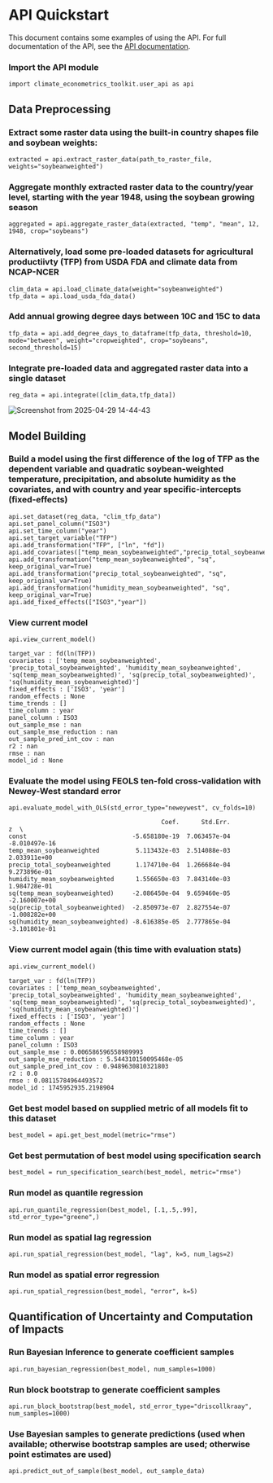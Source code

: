 # API Quickstart

This document contains some examples of using the API. For full documentation of the API, see the [API documentation](api_documentation.pdf).

### Import the API module

```
import climate_econometrics_toolkit.user_api as api
```

## Data Preprocessing

### Extract some raster data using the built-in country shapes file and soybean weights:
```
extracted = api.extract_raster_data(path_to_raster_file, weights="soybeanweighted")
```
### Aggregate monthly extracted raster data to the country/year level, starting with the year 1948, using the soybean growing season
```
aggregated = api.aggregate_raster_data(extracted, "temp", "mean", 12, 1948, crop="soybeans")
```

### Alternatively, load some pre-loaded datasets for agricultural productiivty (TFP) from USDA FDA and climate data from NCAP-NCER
```
clim_data = api.load_climate_data(weight="soybeanweighted")
tfp_data = api.load_usda_fda_data()
```
### Add annual growing degree days between 10C and 15C to data 
```
tfp_data = api.add_degree_days_to_dataframe(tfp_data, threshold=10, mode="between", weight="cropweighted", crop="soybeans", second_threshold=15)
```
### Integrate pre-loaded data and aggregated raster data into a single dataset
```
reg_data = api.integrate([clim_data,tfp_data])
```
![Screenshot from 2025-04-29 14-44-43](https://github.com/user-attachments/assets/ffcbb074-d010-426a-b3ec-56f2b5390a9a)

## Model Building

### Build a model using the first difference of the log of TFP as the dependent variable and quadratic soybean-weighted temperature, precipitation, and absolute humidity as the covariates, and with country and year specific-intercepts (fixed-effects)
```
api.set_dataset(reg_data, "clim_tfp_data")
api.set_panel_column("ISO3")
api.set_time_column("year")
api.set_target_variable("TFP")
api.add_transformation("TFP", ["ln", "fd"])
api.add_covariates(["temp_mean_soybeanweighted","precip_total_soybeanweighted","humidity_mean_soybeanweighted"])
api.add_transformation("temp_mean_soybeanweighted", "sq", keep_original_var=True)
api.add_transformation("precip_total_soybeanweighted", "sq", keep_original_var=True)
api.add_transformation("humidity_mean_soybeanweighted", "sq", keep_original_var=True)
api.add_fixed_effects(["ISO3","year"])
```

### View current model
```
api.view_current_model()
```
```
target_var : fd(ln(TFP))
covariates : ['temp_mean_soybeanweighted', 'precip_total_soybeanweighted', 'humidity_mean_soybeanweighted', 'sq(temp_mean_soybeanweighted)', 'sq(precip_total_soybeanweighted)', 'sq(humidity_mean_soybeanweighted)']
fixed_effects : ['ISO3', 'year']
random_effects : None
time_trends : []
time_column : year
panel_column : ISO3
out_sample_mse : nan
out_sample_mse_reduction : nan
out_sample_pred_int_cov : nan
r2 : nan
rmse : nan
model_id : None
```

### Evaluate the model using FEOLS ten-fold cross-validation with Newey-West standard error
```
api.evaluate_model_with_OLS(std_error_type="neweywest", cv_folds=10)
```
```
                                          Coef.      Std.Err.             z  \
const                             -5.658180e-19  7.063457e-04 -8.010497e-16   
temp_mean_soybeanweighted          5.113432e-03  2.514088e-03  2.033911e+00   
precip_total_soybeanweighted       1.174710e-04  1.266684e-04  9.273896e-01   
humidity_mean_soybeanweighted      1.556650e-03  7.843140e-03  1.984728e-01   
sq(temp_mean_soybeanweighted)     -2.086450e-04  9.659460e-05 -2.160007e+00   
sq(precip_total_soybeanweighted)  -2.850973e-07  2.827554e-07 -1.008282e+00   
sq(humidity_mean_soybeanweighted) -8.616385e-05  2.777865e-04 -3.101801e-01
```

### View current model again (this time with evaluation stats)
```
api.view_current_model()
```
```
target_var : fd(ln(TFP))
covariates : ['temp_mean_soybeanweighted', 'precip_total_soybeanweighted', 'humidity_mean_soybeanweighted', 'sq(temp_mean_soybeanweighted)', 'sq(precip_total_soybeanweighted)', 'sq(humidity_mean_soybeanweighted)']
fixed_effects : ['ISO3', 'year']
random_effects : None
time_trends : []
time_column : year
panel_column : ISO3
out_sample_mse : 0.006586596558989993
out_sample_mse_reduction : 5.544310150095468e-05
out_sample_pred_int_cov : 0.9489630810321803
r2 : 0.0
rmse : 0.08115784964493572
model_id : 1745952935.2198904
```

### Get best model based on supplied metric of all models fit to this dataset
```
best_model = api.get_best_model(metric="rmse")
```

### Get best permutation of best model using specification search
```
best_model = run_specification_search(best_model, metric="rmse")
```

### Run model as quantile regression
```
api.run_quantile_regression(best_model, [.1,.5,.99], std_error_type="greene",)
```

### Run model as spatial lag regression
```
api.run_spatial_regression(best_model, "lag", k=5, num_lags=2)
```

### Run model as spatial error regression
```
api.run_spatial_regression(best_model, "error", k=5)
```

## Quantification of Uncertainty and Computation of Impacts

### Run Bayesian Inference to generate coefficient samples
```
api.run_bayesian_regression(best_model, num_samples=1000)
```
### Run block bootstrap to generate coefficient samples
```
api.run_block_bootstrap(best_model, std_error_type="driscollkraay", num_samples=1000)
```
### Use Bayesian samples to generate predictions (used when available; otherwise bootstrap samples are used; otherwise point estimates are used)
```
api.predict_out_of_sample(best_model, out_sample_data)
```

